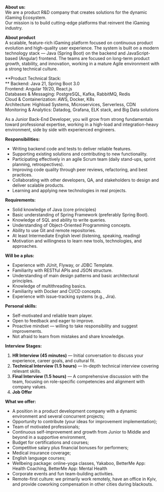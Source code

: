 **About us:**  
We are a product R&D company that creates solutions for the dynamic iGaming
Ecosystem.  
Our mission is to build cutting-edge platforms that reinvent the iGaming
industry.

**About product**  
A scalable, feature-rich iGaming platform focused on continuous product
evolution and high-quality user experience. The system is built on a modern
technology stack — Java (Spring Boot) on the backend and JavaScript-based
(Angular) frontend. The teams are focused on long-term product growth,
stability, and innovation, working in a mature Agile environment with a strong
technical culture.  
  
**Product Technical Stack:  
** Backend: Java 21, Spring Boot 3.0  
Frontend: Angular 19/20, React.js  
Databases & Messaging: PostgreSQL, Kafka, RabbitMQ, Redis  
Cloud & Containerization: AWS, Docker, K8s  
Architecture: Highload Systems, Microservices, Serverless, CDN  
Monitoring & Analytics: Datadog, Grafana, ELK stack, and Big Data solutions  
  
As a Junior Back-End Developer, you will grow from strong fundamentals toward
professional expertise, working in a high-load and integration-heavy
environment, side by side with experienced engineers.

**Responsibilities:**

  * Writing backend code and tests to deliver reliable features.
  * Supporting existing solutions and contributing to new functionality.
  * Participating effectively in an agile Scrum team (daily stand-ups, sprint planning, retrospectives).
  * Improving code quality through peer reviews, refactoring, and best practices.
  * Collaborating with other developers, QA, and stakeholders to design and deliver scalable products.
  * Learning and applying new technologies in real projects.

**Requirements:**

  * Solid knowledge of Java (core principles)
  * Basic understanding of Spring Framework (preferably Spring Boot).
  * Knowledge of SQL and ability to write queries.
  * Understanding of Object-Oriented Programming concepts.
  * Ability to use Git and remote repositories.
  * At least Intermediate English level (listening, speaking, reading)
  * Motivation and willingness to learn new tools, technologies, and approaches.

**Will be a plus:**

  * Experience with JUnit, Flyway, or JDBC Template.
  * Familiarity with RESTful APIs and JSON structure.
  * Understanding of main design patterns and basic architectural principles.
  * Knowledge of multithreading basics.
  * Familiarity with Docker and CI/CD concepts.
  * Experience with issue-tracking systems (e.g., Jira).

**Personal skills:**

  * Self-motivated and reliable team player.
  * Open to feedback and eager to improve.
  * Proactive mindset — willing to take responsibility and suggest improvements.
  * Not afraid to learn from mistakes and share knowledge.

**Interview Stages:**

  1. **HR Interview (45 minutes)** — Initial conversation to discuss your experience, career goals, and cultural fit.
  2. **Technical Interview (1.5 hours)** — In-depth technical interview covering relevant skills.
  3. **Final Interview (1.5 hours)** — A comprehensive discussion with the team, focusing on role-specific competencies and alignment with company values.
  4. **Job Offer**

**What we offer:**

  * A position in a product development company with a dynamic environment and several concurrent projects;
  * Opportunity to contribute (your ideas for improvement implementation);
  * Team of motivated professionals;
  * Continuous self-improvement and growth from Junior to Middle and beyond in a supportive environment,
  * Budget for certifications and courses;
  * Competitive salary plus financial bonuses for performers;
  * Medical insurance coverage;
  * English language courses;
  * Wellbeing package: online-yoga classes, Yakaboo, BetterMe App: Health Coaching, BetterMe App: Mental Health
  * Corporate events and fun team-building activities.
  * Remote-first culture: we primarily work remotely, have an office in Kyiv, and provide coworking compensation in other cities during blackouts.